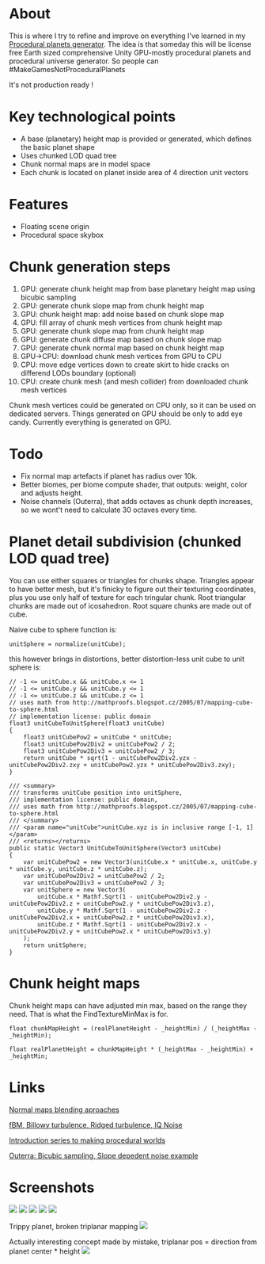 # About
This is where I try to refine and improve on everything I've learned in my [Procedural planets generator](https://github.com/aeroson/procedural-planets-generator). The idea is that someday this will be license free Earth sized comprehensive Unity GPU-mostly procedural planets and procedural universe generator. So people can #MakeGamesNotProceduralPlanets

It's not production ready !

# Key technological points
- A base (planetary) height map is provided or generated, which defines the basic planet shape
- Uses chunked LOD quad tree
- Chunk normal maps are in model space
- Each chunk is located on planet inside area of 4 direction unit vectors

# Features
- Floating scene origin
- Procedural space skybox

# Chunk generation steps
1. GPU: generate chunk height map from base planetary height map using bicubic sampling
2. GPU: generate chunk slope map from chunk height map
3. GPU: chunk height map: add noise based on chunk slope map
4. GPU: fill array of chunk mesh vertices from chunk height map
5. GPU: generate chunk slope map from chunk height map
6. GPU: generate chunk diffuse map based on chunk slope map
7. GPU: generate chunk normal map based on chunk height map
8. GPU->CPU: download chunk mesh vertices from GPU to CPU
9. CPU: move edge vertices down to create skirt to hide cracks on differend LODs boundary (optional)
10. CPU: create chunk mesh (and mesh collider) from downloaded chunk mesh vertices

Chunk mesh vertices could be generated on CPU only, so it can be used on dedicated servers. Things generated on GPU should be only to add eye candy. Currently everything is generated on GPU.


# Todo
 - Fix normal map artefacts if planet has radius over 10k.
 - Better biomes, per biome compute shader, that outputs: weight, color and adjusts height.
 - Noise channels (Outerra), that adds octaves as chunk depth increases, so we wont't need to calculate 30 octaves every time.

# Planet detail subdivision (chunked LOD quad tree)
You can use either squares or triangles for chunks shape. Triangles appear to have better mesh, but it's finicky to figure out their texturing coordinates, plus you use only half of texture for each tringular chunk.
Root triangular chunks are made out of icosahedron. Root square chunks are made out of cube.

Naive cube to sphere function is:
```
unitSphere = normalize(unitCube);
```
this however brings in distortions, better distortion-less unit cube to unit sphere is:
```
// -1 <= unitCube.x && unitCube.x <= 1
// -1 <= unitCube.y && unitCube.y <= 1
// -1 <= unitCube.z && unitCube.z <= 1
// uses math from http://mathproofs.blogspot.cz/2005/07/mapping-cube-to-sphere.html
// implementation license: public domain
float3 unitCubeToUnitSphere(float3 unitCube)
{
	float3 unitCubePow2 = unitCube * unitCube;
	float3 unitCubePow2Div2 = unitCubePow2 / 2;
	float3 unitCubePow2Div3 = unitCubePow2 / 3;
	return unitCube * sqrt(1 - unitCubePow2Div2.yzx - unitCubePow2Div2.zxy + unitCubePow2.yzx * unitCubePow2Div3.zxy);
}
```
```
/// <summary>
/// transforms unitCube position into unitSphere,
/// implementation license: public domain,
/// uses math from http://mathproofs.blogspot.cz/2005/07/mapping-cube-to-sphere.html
/// </summary>
/// <param name="unitCube">unitCube.xyz is in inclusive range [-1, 1]</param>
/// <returns></returns>
public static Vector3 UnitCubeToUnitSphere(Vector3 unitCube)
{
	var unitCubePow2 = new Vector3(unitCube.x * unitCube.x, unitCube.y * unitCube.y, unitCube.z * unitCube.z);
	var unitCubePow2Div2 = unitCubePow2 / 2;
	var unitCubePow2Div3 = unitCubePow2 / 3;
	var unitSphere = new Vector3(
		unitCube.x * Mathf.Sqrt(1 - unitCubePow2Div2.y - unitCubePow2Div2.z + unitCubePow2.y * unitCubePow2Div3.z),
		unitCube.y * Mathf.Sqrt(1 - unitCubePow2Div2.z - unitCubePow2Div2.x + unitCubePow2.z * unitCubePow2Div3.x),
		unitCube.z * Mathf.Sqrt(1 - unitCubePow2Div2.x - unitCubePow2Div2.y + unitCubePow2.x * unitCubePow2Div3.y)
	);
	return unitSphere;
}
```


# Chunk height maps
Chunk height maps can have adjusted min max, based on the range they need. That is what the FindTextureMinMax is for.
```
float chunkMapHeight = (realPlanetHeight - _heightMin) / (_heightMax - _heightMin);

float realPlanetHeight = chunkMapHeight * (_heightMax - _heightMin) + _heightMin;
```


# Links
[Normal maps blending aproaches](http://blog.selfshadow.com/publications/blending-in-detail/)

[fBM, Billowy turbulence, Ridged turbulence, IQ Noise](http://www.decarpentier.nl/scape-procedural-basics)

[Introduction series to making procedural worlds](https://acko.net/blog/making-worlds-introduction/)

[Outerra: Bicubic sampling, Slope depedent noise example](http://www.outerra.com/procedural/demo.html)


# Screenshots
![](https://image.prntscr.com/image/lv0pwbK-R0CGY1vul4sscQ.png)
![](https://image.prntscr.com/image/Er1Jco2CQIWRK78frl0r_A.png)
![](https://image.prntscr.com/image/70iHXoC0SRuWO9_dFqGeHQ.png)
![](https://image.prntscr.com/image/KH_JAmfrTiqcKP1Nkud8wg.png)
![](https://image.prntscr.com/image/phJL6VqzTFCSYSSzSg4Fww.png)

Trippy planet, broken triplanar mapping
![](https://i.imgur.com/A5GUZCv.png)

Actually interesting concept made by mistake, triplanar pos = direction from planet center * height
![](https://i.imgur.com/yQg9s90.png)
